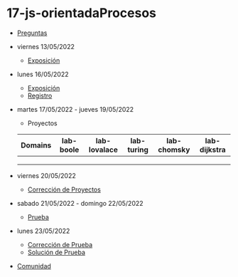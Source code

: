 # 17-js-orientadaProcesos

- [Preguntas](https://escuela.it/master-programacion-diseno-software)
- viernes 13/05/2022
  - [Exposición](https://escuela.it/master-programacion-diseno-software)
- lunes 16/05/2022
  - [Exposición](https://escuela.it/master-programacion-diseno-software)
  - [Registro](https://forms.gle/4sJv1KVhmXbBSDw87)
- martes 17/05/2022 - jueves 19/05/2022
  - Proyectos
  
  |Domains|lab-boole|lab-lovalace|lab-turing|lab-chomsky|lab-dijkstra|
  |-------|---------|------------|----------|-----------|--------------|
  |       |         |            |          |           |              |
  |       |         |            |          |           |              |
  |       |         |            |          |           |              |
- viernes 20/05/2022
  - [Corrección de Proyectos](https://escuela.it/master-programacion-diseno-software)
- sabado 21/05/2022 - domingo 22/05/2022
  - [Prueba](https://forms.gle/3v4YEcFKGYK9vkx19)
- lunes 23/05/2022
  - [Corrección de Prueba](https://escuela.it/master-programacion-diseno-software)
  - [Solución de Prueba](https://docs.google.com/spreadsheets/d/1Uwtqa5VdD5wK2X7eLgkS6_th16aPnsW8pa5Ft2TyLPo/edit#gid=0)
- [Comunidad](https://app.slack.com/client/T02S3KYD464/C02TTH0J33P)

